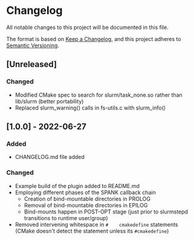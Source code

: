 # Changelog
All notable changes to this project will be documented in this file.

The format is based on [Keep a Changelog](https://keepachangelog.com/en/1.0.0/),
and this project adheres to [Semantic Versioning](https://semver.org/spec/v2.0.0.html).

## [Unreleased]
### Changed
- Modified CMake spec to search for slurm/task_none.so rather than lib/slurm (better portability)
- Replaced slurm_warning() calls in fs-utils.c with slurm_info()


## [1.0.0] - 2022-06-27
### Added
- CHANGELOG.md file added

### Changed
- Example build of the plugin added to README.md
- Employing different phases of the SPANK callback chain
    - Creation of bind-mountable directories in PROLOG
    - Removal of bind-mountable directories in EPILOG
    - Bind-mounts happen in POST-OPT stage (just prior to slurmstepd transitions to runtime user/group)
- Removed intervening whitespace in `#    cmakedefine` statements (CMake doesn't detect the statement unless its `#cmakedefine`)
